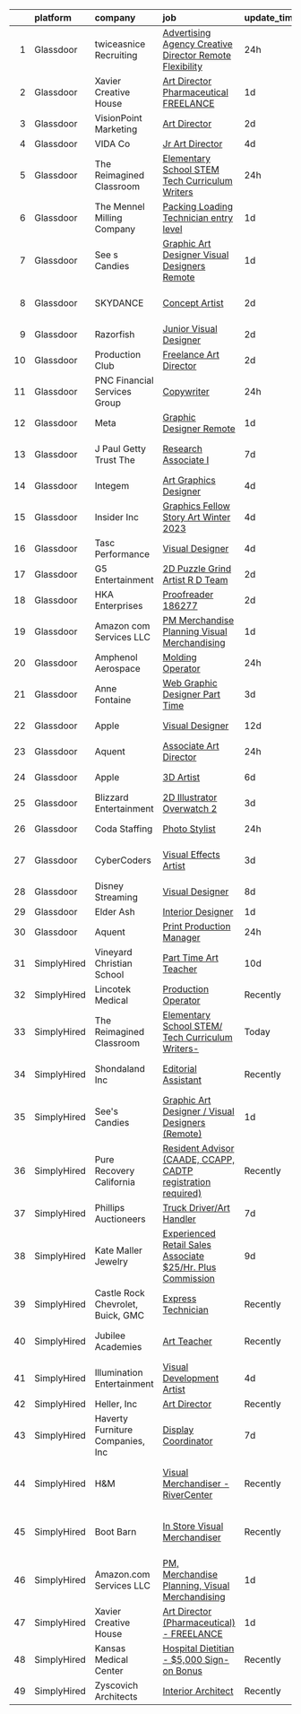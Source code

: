 

|    | platform    | company                           | job                                                                                                                                                                                                                                                                                                                                                                                                                                                                                                                                                                                                                                                                                                                                                                                                                                                                                                                                                                                                                                                                                                                                                                                                                                                                                                                                                                                                                                                          | update_time   | location                      |
|---:|:------------|:----------------------------------|:-------------------------------------------------------------------------------------------------------------------------------------------------------------------------------------------------------------------------------------------------------------------------------------------------------------------------------------------------------------------------------------------------------------------------------------------------------------------------------------------------------------------------------------------------------------------------------------------------------------------------------------------------------------------------------------------------------------------------------------------------------------------------------------------------------------------------------------------------------------------------------------------------------------------------------------------------------------------------------------------------------------------------------------------------------------------------------------------------------------------------------------------------------------------------------------------------------------------------------------------------------------------------------------------------------------------------------------------------------------------------------------------------------------------------------------------------------------|:--------------|:------------------------------|
|  1 | Glassdoor   | twiceasnice Recruiting            | [Advertising Agency Creative Director  Remote Flexibility ](https://www.glassdoor.com/partner/jobListing.htm?pos=110&ao=1110586&s=58&guid=000001830222ad46ba462837af8df55e&src=GD_JOB_AD&t=SR&vt=w&ea=1&cs=1_ec9319cf&cb=1662188170951&jobListingId=1008114158251&cpc=AC285F3A3ECA6BB0&jrtk=3-0-1gc125bbbj4iv801-1gc125bbuimbc800-2692575eaea1d0a8--6NYlbfkN0AIiLXtwtv0BDns9BiY4ItblantFozdL6jLmLxNvS8mvkC_dGQY4kQ46q52OvUwJvCTzx2cupvGt-LGX0p5hNZ8wWm-GpRDmmsz4mSRDj_n-n0Ac8QiNcYgcQE9hJGE7lrm0V_OXyeAwAgzHE21kfDeSQ2T_pTCB7-O_br9iJfALxbNc0_e-qKrx_tQKqgHri15MLfe302dxDdMv4ybAdjUyEFgyDpNvBldoUhgR-4Jh4ukdyF7OG9p9l1TmKu614v5ABw9HyOEiGV2WjqTgB2GELRtntXY88zdel6AMJiQmVLYdiIZVNP4uV5TrXxkKRZV2BzEDIK3Jhk_xbl7NE2jjW86uAsVUXANCxc_yiKCBBssGGZkpTtFdqhxZYQB1kuG8OwOoJJNSLIZC_QCULgHjP3_vnzBohcjSs2LaS-DS1KkIOTQWcOtP2qtOHguHcAzCvJz-PkJeBKScup8xd3UfCG0zUuGVeq6yhVfk1XNiGWIgHOPvRt7OUw_4RHxWez6p_OupTrK9BS6knsQm0gl)                                                                                                                                                                                                                                                                                                                                                                                                                                                                                                                                         | 24h           | Atlanta, GA                   |
|  2 | Glassdoor   | Xavier Creative House             | [Art Director  Pharmaceutical    FREELANCE](https://www.glassdoor.com/partner/jobListing.htm?pos=117&ao=1136043&s=58&guid=000001830222ad46ba462837af8df55e&src=GD_JOB_AD&t=SR&vt=w&ea=1&cs=1_9403675d&cb=1662188170951&jobListingId=1008110153018&jrtk=3-0-1gc125bbbj4iv801-1gc125bbuimbc800-5746db504536b99c-)                                                                                                                                                                                                                                                                                                                                                                                                                                                                                                                                                                                                                                                                                                                                                                                                                                                                                                                                                                                                                                                                                                                                              | 1d            | Remote                        |
|  3 | Glassdoor   | VisionPoint Marketing             | [Art Director](https://www.glassdoor.com/partner/jobListing.htm?pos=120&ao=1136043&s=58&guid=000001830222ad46ba462837af8df55e&src=GD_JOB_AD&t=SR&vt=w&ea=1&cs=1_358f8903&cb=1662188170952&jobListingId=1008108141958&jrtk=3-0-1gc125bbbj4iv801-1gc125bbuimbc800-af7a1873df2152d5-)                                                                                                                                                                                                                                                                                                                                                                                                                                                                                                                                                                                                                                                                                                                                                                                                                                                                                                                                                                                                                                                                                                                                                                           | 2d            | Remote                        |
|  4 | Glassdoor   | VIDA   Co                         | [Jr  Art Director](https://www.glassdoor.com/partner/jobListing.htm?pos=122&ao=1136043&s=58&guid=000001830222ad46ba462837af8df55e&src=GD_JOB_AD&t=SR&vt=w&ea=1&cs=1_ef68683c&cb=1662188170952&jobListingId=1008101438601&jrtk=3-0-1gc125bbbj4iv801-1gc125bbuimbc800-c83d5f6225af8ad2-)                                                                                                                                                                                                                                                                                                                                                                                                                                                                                                                                                                                                                                                                                                                                                                                                                                                                                                                                                                                                                                                                                                                                                                       | 4d            | Remote                        |
|  5 | Glassdoor   | The Reimagined Classroom          | [Elementary School STEM  Tech Curriculum Writers ](https://www.glassdoor.com/partner/jobListing.htm?pos=125&ao=1136043&s=58&guid=000001830222ad46ba462837af8df55e&src=GD_JOB_AD&t=SR&vt=w&ea=1&cs=1_69ac6f4b&cb=1662188170952&jobListingId=1008114364454&jrtk=3-0-1gc125bbbj4iv801-1gc125bbuimbc800-1108379f6f26bbba-)                                                                                                                                                                                                                                                                                                                                                                                                                                                                                                                                                                                                                                                                                                                                                                                                                                                                                                                                                                                                                                                                                                                                       | 24h           | Remote                        |
|  6 | Glassdoor   | The Mennel Milling Company        | [Packing   Loading Technician  entry level ](https://www.glassdoor.com/partner/jobListing.htm?pos=116&ao=1136043&s=58&guid=000001830222ad46ba462837af8df55e&src=GD_JOB_AD&t=SR&vt=w&ea=1&cs=1_752680fc&cb=1662188170951&jobListingId=1008111358101&jrtk=3-0-1gc125bbbj4iv801-1gc125bbuimbc800-920b5135393604ab-)                                                                                                                                                                                                                                                                                                                                                                                                                                                                                                                                                                                                                                                                                                                                                                                                                                                                                                                                                                                                                                                                                                                                             | 1d            | Fostoria, OH                  |
|  7 | Glassdoor   | See s Candies                     | [Graphic Art Designer   Visual Designers  Remote ](https://www.glassdoor.com/partner/jobListing.htm?pos=111&ao=1136043&s=58&guid=000001830222ad46ba462837af8df55e&src=GD_JOB_AD&t=SR&vt=w&ea=1&cs=1_524f2c3e&cb=1662188170951&jobListingId=1008110714639&jrtk=3-0-1gc125bbbj4iv801-1gc125bbuimbc800-6161a07db88ee129-)                                                                                                                                                                                                                                                                                                                                                                                                                                                                                                                                                                                                                                                                                                                                                                                                                                                                                                                                                                                                                                                                                                                                       | 1d            | Logan, UT                     |
|  8 | Glassdoor   | SKYDANCE                          | [Concept Artist](https://www.glassdoor.com/partner/jobListing.htm?pos=118&ao=1136043&s=58&guid=000001830222ad46ba462837af8df55e&src=GD_JOB_AD&t=SR&vt=w&cs=1_6f144bad&cb=1662188170951&jobListingId=1008108162068&jrtk=3-0-1gc125bbbj4iv801-1gc125bbuimbc800-88add8ffaff4ec93-)                                                                                                                                                                                                                                                                                                                                                                                                                                                                                                                                                                                                                                                                                                                                                                                                                                                                                                                                                                                                                                                                                                                                                                              | 2d            | Los Angeles, CA               |
|  9 | Glassdoor   | Razorfish                         | [Junior Visual Designer](https://www.glassdoor.com/partner/jobListing.htm?pos=113&ao=1136043&s=58&guid=000001830222ad46ba462837af8df55e&src=GD_JOB_AD&t=SR&vt=w&cs=1_39a4d627&cb=1662188170951&jobListingId=1008108141805&jrtk=3-0-1gc125bbbj4iv801-1gc125bbuimbc800-cf9781a40e0a3b93-)                                                                                                                                                                                                                                                                                                                                                                                                                                                                                                                                                                                                                                                                                                                                                                                                                                                                                                                                                                                                                                                                                                                                                                      | 2d            | Miami, FL                     |
| 10 | Glassdoor   | Production Club                   | [Freelance Art Director](https://www.glassdoor.com/partner/jobListing.htm?pos=124&ao=1136043&s=58&guid=000001830222ad46ba462837af8df55e&src=GD_JOB_AD&t=SR&vt=w&ea=1&cs=1_6a0ec0fc&cb=1662188170952&jobListingId=1008107642615&jrtk=3-0-1gc125bbbj4iv801-1gc125bbuimbc800-492452621950e506-)                                                                                                                                                                                                                                                                                                                                                                                                                                                                                                                                                                                                                                                                                                                                                                                                                                                                                                                                                                                                                                                                                                                                                                 | 2d            | Remote                        |
| 11 | Glassdoor   | PNC Financial Services Group      | [Copywriter](https://www.glassdoor.com/partner/jobListing.htm?pos=104&ao=1110586&s=58&guid=000001830222ad46ba462837af8df55e&src=GD_JOB_AD&t=SR&vt=w&cs=1_a8698e82&cb=1662188170950&jobListingId=1008115048748&cpc=1CBFC3E34E2A31FF&jrtk=3-0-1gc125bbbj4iv801-1gc125bbuimbc800-26e2cea16c79d0c1--6NYlbfkN0AMofH_6zXbiqn6xehDj89HQNfpf30LHk40Y3Yl5cZTpp_cLCpVqmU1EYEhYgqBRCzN_IhaCIuvOoHfEi5fw_Z6tLiPaEzb8V3MuwLEx2kNHsNzeKfMnMYxzJqRNDdW9sGPD9nKkdMg83hLZSyTgYO5RVYEXaZRotmrEYju7gz68UE0ALvByAgP6jvPDTuba55z9Wz0Zie0a2mPytJyDkorq64cCUmjVqTGav3TYPLHPaznQQfHXZfduItxxS0ngEX9YcKEBlgFeUbPh5gOMVu-afezUUocTDnGVQSz2wyD7rBItjvzInYlbcLU_NSPkd3YsOwsZneeGpXvlTzxwQiCDgww-e8Go-8JKaI5wW8e6Ufd5xGzO0nKCvuhV0MzIj-uf-SlgAL7bRnvQ68K_iCdrYu10poevt324HSHOEHdWMBQ14IQ395cJHBE-0mFhJgO9s3bk_TahF31Zj4qOsg8LndlyP7l0cHHZXVtvGes23pvQU4qJr8ZPs-XSGLugL0qCHQvgInqkrUlDI3RdOaRWFXhUfJKiv_gdCnoh3vspsoFN0QAOsMr7QQn39QoD9bWBpcQA1eCyAXgcFpsZsa3hpa2sMqbhYwIo65SIBKsCYBQQ810KTbg772LCZvsNcDI10wB5nZemu2cnAWmkT9DIrPQ7gBFGBflhx4yFv2uHgVmtR6w_Zhf9qmQxpNSErWysJMnVRxMWVa8N-kONqeTIvZwvBqyoQUiA6JMnJbzSsxR2wjclvQglI65MN_unQZSbgHRmy5KjTkj7G2AhepInaCi2Z9fkwDzYRnZFVck2zhMvP0YFdQksxkZZJs8EbBzMSKMN1x-d4OnK2sb7EMT161kZ6glYUfdzu70WHA7ULPj9p96wgDm_8fpD19Gao_MaFovcYVSv6-CRfeJ6xS0m3dcTpQ0CAZ42xgDdUEBXgmm-qhAhHCCvOqHs1BQ3Ka6x5rzWKVy48usIVLRtfFU3P_ooNUe3A2FkummMD3M5iu4_6JNHJ5xm6HCmgb67KBv2XxOYNxaD6Cvuam1V5C_NQPvg70yttMwynKxxxNpJ0r-1xhO_eGTOP5RW443ZnrnHS9pUhP5Tw%3D%3D) | 24h           | Pittsburgh, PA                |
| 12 | Glassdoor   | Meta                              | [Graphic Designer  Remote ](https://www.glassdoor.com/partner/jobListing.htm?pos=130&ao=1136043&s=58&guid=000001830222ad46ba462837af8df55e&src=GD_JOB_AD&t=SR&vt=w&ea=1&cs=1_f9d814b2&cb=1662188170953&jobListingId=1008110714642&jrtk=3-0-1gc125bbbj4iv801-1gc125bbuimbc800-b4b2b2fd42397ae0-)                                                                                                                                                                                                                                                                                                                                                                                                                                                                                                                                                                                                                                                                                                                                                                                                                                                                                                                                                                                                                                                                                                                                                              | 1d            | Bellingham, WA                |
| 13 | Glassdoor   | J  Paul Getty Trust  The          | [Research Associate I](https://www.glassdoor.com/partner/jobListing.htm?pos=128&ao=1136043&s=58&guid=000001830222ad46ba462837af8df55e&src=GD_JOB_AD&t=SR&vt=w&cs=1_049a1863&cb=1662188170952&jobListingId=1008097732235&jrtk=3-0-1gc125bbbj4iv801-1gc125bbuimbc800-b0e6b43feed4e80d-)                                                                                                                                                                                                                                                                                                                                                                                                                                                                                                                                                                                                                                                                                                                                                                                                                                                                                                                                                                                                                                                                                                                                                                        | 7d            | Los Angeles, CA               |
| 14 | Glassdoor   | Integem                           | [Art Graphics Designer](https://www.glassdoor.com/partner/jobListing.htm?pos=112&ao=1136043&s=58&guid=000001830222ad46ba462837af8df55e&src=GD_JOB_AD&t=SR&vt=w&ea=1&cs=1_e3152426&cb=1662188170951&jobListingId=1008102053275&jrtk=3-0-1gc125bbbj4iv801-1gc125bbuimbc800-db0b9712246398b2-)                                                                                                                                                                                                                                                                                                                                                                                                                                                                                                                                                                                                                                                                                                                                                                                                                                                                                                                                                                                                                                                                                                                                                                  | 4d            | Remote                        |
| 15 | Glassdoor   | Insider Inc                       | [Graphics Fellow  Story Art  Winter 2023 ](https://www.glassdoor.com/partner/jobListing.htm?pos=123&ao=1136043&s=58&guid=000001830222ad46ba462837af8df55e&src=GD_JOB_AD&t=SR&vt=w&ea=1&cs=1_468a2481&cb=1662188170952&jobListingId=1008101233004&jrtk=3-0-1gc125bbbj4iv801-1gc125bbuimbc800-229c631765498603-)                                                                                                                                                                                                                                                                                                                                                                                                                                                                                                                                                                                                                                                                                                                                                                                                                                                                                                                                                                                                                                                                                                                                               | 4d            | New York, NY                  |
| 16 | Glassdoor   | Tasc Performance                  | [Visual Designer](https://www.glassdoor.com/partner/jobListing.htm?pos=126&ao=1136043&s=58&guid=000001830222ad46ba462837af8df55e&src=GD_JOB_AD&t=SR&vt=w&ea=1&cs=1_a7f46435&cb=1662188170952&jobListingId=1008101743913&jrtk=3-0-1gc125bbbj4iv801-1gc125bbuimbc800-c51dc2048785f5d2-)                                                                                                                                                                                                                                                                                                                                                                                                                                                                                                                                                                                                                                                                                                                                                                                                                                                                                                                                                                                                                                                                                                                                                                        | 4d            | Remote                        |
| 17 | Glassdoor   | G5 Entertainment                  | [2D Puzzle Grind Artist  R D Team ](https://www.glassdoor.com/partner/jobListing.htm?pos=129&ao=1136043&s=58&guid=000001830222ad46ba462837af8df55e&src=GD_JOB_AD&t=SR&vt=w&cs=1_329a2299&cb=1662188170953&jobListingId=1008105755346&jrtk=3-0-1gc125bbbj4iv801-1gc125bbuimbc800-55f5fa4832ef57f2-)                                                                                                                                                                                                                                                                                                                                                                                                                                                                                                                                                                                                                                                                                                                                                                                                                                                                                                                                                                                                                                                                                                                                                           | 2d            | Remote                        |
| 18 | Glassdoor   | HKA Enterprises                   | [Proofreader   186277](https://www.glassdoor.com/partner/jobListing.htm?pos=105&ao=1110586&s=58&guid=000001830222ad46ba462837af8df55e&src=GD_JOB_AD&t=SR&vt=w&ea=1&cs=1_1b23d471&cb=1662188170950&jobListingId=1008106339459&cpc=334ABAF5D42DC775&jrtk=3-0-1gc125bbbj4iv801-1gc125bbuimbc800-1e426b004c17d5fd--6NYlbfkN0D2Zbx9XuZiwQ79GU-6D-_G_OF5jUrh-BR5XA-QHW_xVEvvOjbjwa9TzC44A7zOICsnJ8Bcj6TUKlLgfwOvh9s26w1ojvkI0qYs6bFcr_QPC3YnB6ZCkKNaPPwi4P0XVq4S0Qp0vN1mGGWvsT5IRDNMD6NehSMKe4S1R15tEdi0U9Xayo56Zu28u-R9D5JIjVfmeUadnykD6EqDKuBhkbZsngHZH0XuPrvY6YFbFzcsevB8TJYmWeAC3ib5GxpyElT7fYTHUHmcjQAObGZJKfYySVrgeKWfNNftTE8_NjsH61_SQe502IZnyN_edkMvaBxJLsPICkbsSq_SskQxWcv6RaMp4xAIQYDWYQD9fUWHmPUKD3Ea7X8gtKF5NAxIa-4HzP5HQFbzj9O1XgjUKesEzjLM7wA-THUq_gylfKm-uTb8E4u57TOS3Y9GGmiQBe4LqaFsNp3RYrHXasGmlFcVuTIS0P9vHo3TB6Z54_eA7fYtt4hGMY6wyimutRJub68%3D)                                                                                                                                                                                                                                                                                                                                                                                                                                                                                                                                                                                                | 2d            | Remote                        |
| 19 | Glassdoor   | Amazon com Services LLC           | [PM  Merchandise Planning  Visual Merchandising](https://www.glassdoor.com/partner/jobListing.htm?pos=127&ao=1136043&s=58&guid=000001830222ad46ba462837af8df55e&src=GD_JOB_AD&t=SR&vt=w&cs=1_5c98ca30&cb=1662188170952&jobListingId=1008109104492&jrtk=3-0-1gc125bbbj4iv801-1gc125bbuimbc800-1790ce31e7dd6f83-)                                                                                                                                                                                                                                                                                                                                                                                                                                                                                                                                                                                                                                                                                                                                                                                                                                                                                                                                                                                                                                                                                                                                              | 1d            | Remote                        |
| 20 | Glassdoor   | Amphenol Aerospace                | [Molding Operator](https://www.glassdoor.com/partner/jobListing.htm?pos=119&ao=1136043&s=58&guid=000001830222ad46ba462837af8df55e&src=GD_JOB_AD&t=SR&vt=w&cs=1_cb7e2e2c&cb=1662188170952&jobListingId=1008114878920&jrtk=3-0-1gc125bbbj4iv801-1gc125bbuimbc800-5e678ee6b44682f9-)                                                                                                                                                                                                                                                                                                                                                                                                                                                                                                                                                                                                                                                                                                                                                                                                                                                                                                                                                                                                                                                                                                                                                                            | 24h           | Mesa, AZ                      |
| 21 | Glassdoor   | Anne Fontaine                     | [Web   Graphic Designer  Part Time ](https://www.glassdoor.com/partner/jobListing.htm?pos=103&ao=1110586&s=58&guid=000001830222ad46ba462837af8df55e&src=GD_JOB_AD&t=SR&vt=w&ea=1&cs=1_7c985655&cb=1662188170950&jobListingId=1008104509355&cpc=8795CF9063CD573D&jrtk=3-0-1gc125bbbj4iv801-1gc125bbuimbc800-23cc6dd955f97acb--6NYlbfkN0A1yW4rVUtORymw55mWH2MRd7jhOoBOAz3YZ9XiYGcR52HGAZol1zhF17ueCYP6PeGZbqgBFf4cmeQjTTky6_vPc-OoRjfpJT3-wAGZ9Ijh-ZOt2TUtJI5dzhZ1jxD6OV77VobhLSlbSV26j4JKDWyWUv0F4cY85sJGApdTSLpkGCkYj7AYCSMTMAxjn-1jJrJUEM6uLY4F89Amzfzh7Wd7rMmTg_t1n3pfLQnocP5Ov3YaHo-PhEghJTmHm6Uz0Xb_qWlTvaFXdQHQEOyg10LtDBmR-DWfNoPenhsokLY5IXgbYfHFdP3ZGfPpDbTUSWqoSynym9DB9rC1u6b5mBUZrwPI-oTi7mE-Z1czpaScNCscsn7Cd6ZBG4gKBw_VSrx3ykERpdGEon2h7f-vtDCd8zW2Mjrb2BNMsRYH1QwBfbKsIcbQWwzyZt1jen4isJ0DzAFmzXys7NECBvKe0dObEMnB2_UggEkVOpHuc_fozSIw7L1lY8E3EGncDD9iPqwh2S8rfUOTHQ%3D%3D)                                                                                                                                                                                                                                                                                                                                                                                                                                                                                                                                                                    | 3d            | Remote                        |
| 22 | Glassdoor   | Apple                             | [Visual Designer](https://www.glassdoor.com/partner/jobListing.htm?pos=114&ao=1136043&s=58&guid=000001830222ad46ba462837af8df55e&src=GD_JOB_AD&t=SR&vt=w&cs=1_aa106276&cb=1662188170951&jobListingId=1008084546211&jrtk=3-0-1gc125bbbj4iv801-1gc125bbuimbc800-f8d7bc85f08e5861-)                                                                                                                                                                                                                                                                                                                                                                                                                                                                                                                                                                                                                                                                                                                                                                                                                                                                                                                                                                                                                                                                                                                                                                             | 12d           | Cupertino, CA                 |
| 23 | Glassdoor   | Aquent                            | [Associate Art Director](https://www.glassdoor.com/partner/jobListing.htm?pos=107&ao=1110586&s=58&guid=000001830222ad46ba462837af8df55e&src=GD_JOB_AD&t=SR&vt=w&cs=1_a95dac09&cb=1662188170950&jobListingId=1008114793180&cpc=334ABAF5D42DC775&jrtk=3-0-1gc125bbbj4iv801-1gc125bbuimbc800-2b27a8d8d7b582d4--6NYlbfkN0DMrcEu7yrtATojKJA7cEzGQ3FdRGWLh0CZQInL4ECGI9gD0Wolx9R2EDT7B77c2cTND16XLaiY2H3rOmQzxLKJaydLa3V5y56sUw6GQiyk9T34AE1rAp2D-iVbnf1fmTy8d68VMVFA5RypBNoxG-NO8V-vQUwOKmNkr3Hwq3U9cM3aNvRwdfeWq3erhRL_7UOxMP_tSQUKVwlg2RdJpzmnC7lFDGw7OVxu4Lb0z_1i8VJCHA8IenMDAzh7KVavscAVezW9dVdHDfNsCjf1vmiPjAbeouCSMhGuAPCcuIFD6QMKeDtKur9MeXeXOK9eB_1atzqchNSwaEB8g_-p6ajQUEyVv2JSAd-qjtAWXEVCp5xIqTFhaFETCMxO31G2Sd1GkWlCVNEvpTNNSmkEaUwkXXOIwftx4DVtSZNMfTqtEl7tH_qpcr-1CBqK_TXDJ6Q7R8g9wARzUNUHkairYowd)                                                                                                                                                                                                                                                                                                                                                                                                                                                                                                                                                                                                                                                 | 24h           | Remote                        |
| 24 | Glassdoor   | Apple                             | [3D Artist](https://www.glassdoor.com/partner/jobListing.htm?pos=102&ao=1110586&s=58&guid=000001830222ad46ba462837af8df55e&src=GD_JOB_AD&t=SR&vt=w&cs=1_edac6b9e&cb=1662188170949&jobListingId=1008098069513&cpc=AC285F3A3ECA6BB0&jrtk=3-0-1gc125bbbj4iv801-1gc125bbuimbc800-75002238c0e76ae8--6NYlbfkN0BvKrLyj5gPmtZO9T8euul8TCxuuKNOtzRJOomxnwSEodTz2Bc-sPZl5OJ9R4TJsNdW_PZrFbYfwDnAtV9rnY39h7LLTc0MYF-oF1v_0yJngqlejMsw31ndIJGMVFWifBcNY_8GzLoJ81naM1myCannydAXgPGJjjoosHP3W6AtYDKbLa3gc3wWV-9QXOP3s7GtWLfpckeVqDwzOOx4FHcnBuEcqAI_z2K0T7s6IMfg6GoGhGc4Hw9dC-fY6dZkBHLPgM_YK2rRcHyt7yLhl6FfMm68-MxnY1j7N48tbGNOCTgj0QUNWXVDSWN2uLMx2JsPwa0-laJz0HUxqdcgAOg26aq8vFpU81Dv90hdqtvm4V33hb8Zp2pkvzHK1s_oj4u1r2aopp3Q-c05KNeUOqYJbxeLm6Q6uH4zGZAxAT36RYg0rB4qiZriggKpFkBqw3vER_jXE0HwoOFVmKmQoNx5dVvTWgvM2GM33ENtygxAvYmbGgPw_sS6N92sYfh9bB-b9R63Ix5sCXeJ24v6VPXemyun7JZnnuzeu3c-uVFgj9eaLAUDTNCs11YQeNpuxHnbxWBFiMyKvCmh9S03XEjxLgjBKw9FgVZkTY-GymTmov9zLRX9LwUeDk9CrhygWqgeII1WtFZdWnmPfJoz1NmdqhOEuB7XvhkBqqbWgKXDTisNWEiEl4mVEY3jayaUV1MMKiYc3h9a6FuoSxFeywUtm10qIGEcUYSFOQbTW7Xl0UcVXgoJN2H_0qL-oe9fJTfy9zrutZYLfrDJM2J7jpHC0wGQ2oAIdMx06Dx9bYAcikEWkLS_3jKHwiFx-PFhjVz-YwGn1MDgvZUnK9OaSqUZgREawh_BVa4c76JIrKwviAHose5SrJLCuziBOv0U0vtkg8SngE_Si-w1loFW5oMg1G2Ej-JCPCnDTOaxvDYfhg%3D%3D)                                                                                                                                                                  | 6d            | Culver City, CA               |
| 25 | Glassdoor   | Blizzard Entertainment            | [2D Illustrator   Overwatch 2](https://www.glassdoor.com/partner/jobListing.htm?pos=121&ao=1136043&s=58&guid=000001830222ad46ba462837af8df55e&src=GD_JOB_AD&t=SR&vt=w&cs=1_732332f7&cb=1662188170952&jobListingId=1008104782522&jrtk=3-0-1gc125bbbj4iv801-1gc125bbuimbc800-89e01363f824041b-)                                                                                                                                                                                                                                                                                                                                                                                                                                                                                                                                                                                                                                                                                                                                                                                                                                                                                                                                                                                                                                                                                                                                                                | 3d            | Irvine, CA                    |
| 26 | Glassdoor   | Coda Staffing                     | [Photo Stylist](https://www.glassdoor.com/partner/jobListing.htm?pos=108&ao=1110586&s=58&guid=000001830222ad46ba462837af8df55e&src=GD_JOB_AD&t=SR&vt=w&ea=1&cs=1_c6c9bc15&cb=1662188170951&jobListingId=1008113936053&cpc=F41FEAB56D215062&jrtk=3-0-1gc125bbbj4iv801-1gc125bbuimbc800-82e399478e22fbb6--6NYlbfkN0C5up8pocnOUuPpfh2JSraYyMKB28tRRaLe15QMqOyW6AdaSU1ahSxygcAzLkjOs6krpF7GwFf9PHEVRGUTI_qGoDHZTTwX4hRbSi9IQEQcuktOXO7D4Yx7o4717w7FyY6D9K8GAdeAdUvrddcQJfxzLcomhxAlGnnw9HGEQlYYQups2ge2s6gMUg2jxGbEUYcHcVVP1nu7_gp-dfvy7XrOxnB91rk9ExD9Zm2Ym41WoO5W_gKC5l9p8ADxl5TqeFac9DFjrr9HF9XIeW4-9xJLLdfsGfBEMqZc0PofzagpOt5iKBulgR2izYiJRNxe9OQb8QfRPNNxh4oAVk5glvySxlhSMD9oeAGaRW0uQfqgyhb7jz6yA_a9OWN-bCJrRA5yLYvrt_6ehHCMSjCE-WdZI5FtoYG_2XKqRxCXblbIYMX7sMSuETJNuEPBKFJsxLapa3aiKUQzkbnBpgzj8Efj0dLO-qKUAX37yvZ44fOdYBzzM9PNJt0iLNGOFdAT7WIYE4gCrP05MA%3D%3D)                                                                                                                                                                                                                                                                                                                                                                                                                                                                                                                                                                                         | 24h           | Calhoun, GA                   |
| 27 | Glassdoor   | CyberCoders                       | [Visual Effects Artist](https://www.glassdoor.com/partner/jobListing.htm?pos=106&ao=1110586&s=58&guid=000001830222ad46ba462837af8df55e&src=GD_JOB_AD&t=SR&vt=w&ea=1&cs=1_df3f9aae&cb=1662188170950&jobListingId=1008104557032&cpc=FB7E4A1762AE5BEC&jrtk=3-0-1gc125bbbj4iv801-1gc125bbuimbc800-1998f560361b209f--6NYlbfkN0CpFJQzrgRR8WqXWK1qKKEqALWJw739KlKqr2H-MSI4eoBlI4EFrmor2FYZMP3muM2_qjxn6QbR6H1tzv79vL7_ZCjaCzAR_1_8yVX9eZUd0mEphjg6Qw9YzCdm5Dkqqm6C6pSGWqh8tZO386dINFQoJ1dtID_lcF1Pl_WllKaVSf5v0glpm8kNjj-9BFVpV5XTXViHy-jx49kv_mhgol0ZmR1nJvkQMABaZuMJZWeA273Fhizogxm2_gIBJA9i7jfA2Fsjdqm2cqA_h-d3rUAmES11WVjGZtn6RF3FfF5Dd900x42PH-5iZWlx6PdWJk9Jp3dpBQFKEsJ1krn10VX3CHn-gj3A0YqNahZNIuvXKUgHB4tnHKFLEP9ji5W6mtH5IVVY96EQCXBiodaIttiZG6m8odeA886bJPwaUnFGRwqqKowdmpl9_5_b4jvTwe0ipSSsywL5K-4SgaDNWmsihaaY2URyO8pEW3apAGoRKURTFPMfZuq35GJFRuYlAd5FGyYWkAaY22G-Jw2bjc9vi7ZF_gB9dn9KaJe1eqoiVWYhHB_SBJ_C0Njo0QxjRQtxVCj0hrR6E5ycmqDHN8HZLus6OQGy9-c7guxVhMRydtdS12YD4NpLHMOS2QvBjbTVcTtkff7FY4aMw_4Do2hAmp05BcutuM4b7PHvw3C274_WmYRoos2aUuAnu0u28GKE7osQA6Naa_DCEyfhjQ-A5wGvBPn-1fr2wZrjLUMAaxs4NUDiLUVj3zfQk6Eatp9dnP1PXXVTd7oO0WDeY9wB1JID69sEr59eN2egM25g0Xw_2eRrnAmpXmVkA6VCZGmDvgaRC2mX3xh0hWEJ2gXQ1YGk6I_i77U5qM78vjHCyrSUpyimCffY4_qDu2l_bAxsNDblNf1MxXOayJa3i_-AhPWwmRrt4bQyWYUZ_FiWJBlxeqrimA71XF3BQXQSIsTM3fmywNTdCuasLFadoRNDZ8ZVX7e4BxU%3D)                                                                                               | 3d            | Los Angeles, CA               |
| 28 | Glassdoor   | Disney Streaming                  | [Visual Designer](https://www.glassdoor.com/partner/jobListing.htm?pos=115&ao=1136043&s=58&guid=000001830222ad46ba462837af8df55e&src=GD_JOB_AD&t=SR&vt=w&cs=1_11852bf1&cb=1662188170951&jobListingId=1008093558407&jrtk=3-0-1gc125bbbj4iv801-1gc125bbuimbc800-4dfa923326da9c16-)                                                                                                                                                                                                                                                                                                                                                                                                                                                                                                                                                                                                                                                                                                                                                                                                                                                                                                                                                                                                                                                                                                                                                                             | 8d            | New York, NY                  |
| 29 | Glassdoor   | Elder   Ash                       | [Interior Designer](https://www.glassdoor.com/partner/jobListing.htm?pos=101&ao=1110586&s=58&guid=000001830222ad46ba462837af8df55e&src=GD_JOB_AD&t=SR&vt=w&ea=1&cs=1_a00e4b5c&cb=1662188170950&jobListingId=1008110967848&cpc=149B3D5996025BBA&jrtk=3-0-1gc125bbbj4iv801-1gc125bbuimbc800-ce8584f1b59d0e4a--6NYlbfkN0BzyIYrTMR_AjNKh_kvAG8N613gtHPANQ3sdLTkrtBd-xoNshQoLJljcScSFA1bFEDJLKiAMuHfMLRsf8Xd7gMMCot3Ikkz3cFRtFkwh4sKo_63DdIg73Bk-K_IB0_DmYkGXGJrWpQQT3fsJj3pZbKBAbcsoLL6z3lvjtukaYHQ7TXGVvgLeN6STbhVb_cihjZQRiEYKy1ArT7lficD7jzteBirBlhZoTD8aZfefv7yBSRsljE-cKqJdVHff1StHxkxUbio3cEhDGAhXee36GJCgXiYbXtuw2Xk8cK1VxsBrbFvhav5nqGnA38fgJuaoasEUYWwrlJWzglzM71yASXjj69UV6L5pKo0Jqe_oKUZxDbMWS436A_ZBXMk0pqAOSb43TYPjnk18nbKzn9TSzGy0wqxPF4vq-SABgTm4C_j15qrxI5K_1-3ADf3rUz9eQsbl64WFmmrxnVPKHYczfmPweIOsC4lddUG7qxBQVi3iOyn6dNsrfol4xs4yvkBieY%3D)                                                                                                                                                                                                                                                                                                                                                                                                                                                                                                                                                                                                   | 1d            | Remote                        |
| 30 | Glassdoor   | Aquent                            | [Print Production Manager](https://www.glassdoor.com/partner/jobListing.htm?pos=109&ao=1110586&s=58&guid=000001830222ad46ba462837af8df55e&src=GD_JOB_AD&t=SR&vt=w&cs=1_9982748b&cb=1662188170950&jobListingId=1008114793225&cpc=155EB9D5185558AF&jrtk=3-0-1gc125bbbj4iv801-1gc125bbuimbc800-45509844e71d39af--6NYlbfkN0DMrcEu7yrtATojKJA7cEzGQ3FdRGWLh0CZQInL4ECGI9gD0Wolx9R2v-Aex0-GK0503smrwKuz47eLDQ2FFBslgvGT066axv5F0UO4y5zlF7M35hks9oFAgrPB5sBYLIJalyGalZawHZB--CoX4iEvHBrm9gAM3KIZFobClPqtbAfXpSahCrH-giwAl8eQt7cEEjcv-LNpU1SfUUs9DBx2zcmqFzj83KaIDyZi2zhh01lkSYJfewD6cKRusS-FcN1S3kjXV4lVlT-RDbiTebq9H0z-o5EvpsW7sX9oiD3A0ovFrcGRopfJ6CNUlW_UIYZg4bfC5bB_rHfc8-UAOdnle-dwL2TdirHPPejwvzptWES5CaBZXRqSi4mp2L0Pkhhbo5Nin4Zq4OtJEambJ9ChguUlY2Om3LbFZYxcPqVWjXgcyrD3dPdcbLyIz8EaP-M1PkigBxx3zV89C2kmGsuP)                                                                                                                                                                                                                                                                                                                                                                                                                                                                                                                                                                                                                                               | 24h           | Cupertino, CA                 |
| 31 | SimplyHired | Vineyard Christian School         | [Part Time Art Teacher](https://www.simplyhired.com/job/cCnwwi-3d4-ERU0hNAdcY-LaNl_Hns1SupOW9O-MHNsP1_h7bYoGjQ?q=visual+art)                                                                                                                                                                                                                                                                                                                                                                                                                                                                                                                                                                                                                                                                                                                                                                                                                                                                                                                                                                                                                                                                                                                                                                                                                                                                                                                                 | 10d           | San Antonio, TX               |
| 32 | SimplyHired | Lincotek Medical                  | [Production Operator](https://www.simplyhired.com/job/9za2pjRV09m-5iv9gHfX0AxJrmkc9FjUSwHT46v3qWWG2XRXxTO-Mg?q=visual+art)                                                                                                                                                                                                                                                                                                                                                                                                                                                                                                                                                                                                                                                                                                                                                                                                                                                                                                                                                                                                                                                                                                                                                                                                                                                                                                                                   | Recently      | Molalla, OR                   |
| 33 | SimplyHired | The Reimagined Classroom          | [Elementary School STEM/ Tech Curriculum Writers-](https://www.simplyhired.com/job/qkuMXmavl9bxKieQ9pwaGu5s9F3tl-_l1kKQada5B-xWLnHP8Vs4cA?q=visual+art)                                                                                                                                                                                                                                                                                                                                                                                                                                                                                                                                                                                                                                                                                                                                                                                                                                                                                                                                                                                                                                                                                                                                                                                                                                                                                                      | Today         | Remote                        |
| 34 | SimplyHired | Shondaland Inc                    | [Editorial Assistant](https://www.simplyhired.com/job/GCCR2alK7Gxb5PdX02-qKoX5TBHesO_AdQX_dF2poSgIGl8nm7JrqA?q=visual+art)                                                                                                                                                                                                                                                                                                                                                                                                                                                                                                                                                                                                                                                                                                                                                                                                                                                                                                                                                                                                                                                                                                                                                                                                                                                                                                                                   | Recently      | Los Angeles, CA               |
| 35 | SimplyHired | See's Candies                     | [Graphic Art Designer / Visual Designers (Remote)](https://www.simplyhired.com/job/EyshsYhjU_vVEeGUpty0Z2PoUEQlMSiC0TT0scIr29QXMvMTK5j_Sg?q=visual+art)                                                                                                                                                                                                                                                                                                                                                                                                                                                                                                                                                                                                                                                                                                                                                                                                                                                                                                                                                                                                                                                                                                                                                                                                                                                                                                      | 1d            | Logan, UT                     |
| 36 | SimplyHired | Pure Recovery California          | [Resident Advisor (CAADE, CCAPP, CADTP registration required)](https://www.simplyhired.com/job/IqG-PlMsN0M24udSNWVKIHidJZb5HbrvWKebJCvBWXr7PzJpDD3MlQ?q=visual+art)                                                                                                                                                                                                                                                                                                                                                                                                                                                                                                                                                                                                                                                                                                                                                                                                                                                                                                                                                                                                                                                                                                                                                                                                                                                                                          | Recently      | Oxnard, CA                    |
| 37 | SimplyHired | Phillips Auctioneers              | [Truck Driver/Art Handler](https://www.simplyhired.com/job/ofKh3dJc9IZa24NiCRws-E6-Ak9F8__MMJeD7TjW1gO_AnV1jMFeeg?q=visual+art)                                                                                                                                                                                                                                                                                                                                                                                                                                                                                                                                                                                                                                                                                                                                                                                                                                                                                                                                                                                                                                                                                                                                                                                                                                                                                                                              | 7d            | Tristates, NY                 |
| 38 | SimplyHired | Kate Maller Jewelry               | [Experienced Retail Sales Associate $25/Hr. Plus Commission](https://www.simplyhired.com/job/pH-uUeJumqTWY2alroGhFIe_2ZuX7E9-tJygvdDDXjO8XyDxkjPl8g?q=visual+art)                                                                                                                                                                                                                                                                                                                                                                                                                                                                                                                                                                                                                                                                                                                                                                                                                                                                                                                                                                                                                                                                                                                                                                                                                                                                                            | 9d            | Aspen, CO                     |
| 39 | SimplyHired | Castle Rock Chevrolet, Buick, GMC | [Express Technician](https://www.simplyhired.com/job/E6AhdNxvBm5IiSImyCXV_8Ko-w4fRrjQbDJ88uphJ88t2bJRXwQH0A?q=visual+art)                                                                                                                                                                                                                                                                                                                                                                                                                                                                                                                                                                                                                                                                                                                                                                                                                                                                                                                                                                                                                                                                                                                                                                                                                                                                                                                                    | Recently      | Castle Rock, CO               |
| 40 | SimplyHired | Jubilee Academies                 | [Art Teacher](https://www.simplyhired.com/job/SYtZb4IKFfPIJ36BcYonvlG39wZuGVrDEc9MY8s1XbEdLlj4EQI8CQ?q=visual+art)                                                                                                                                                                                                                                                                                                                                                                                                                                                                                                                                                                                                                                                                                                                                                                                                                                                                                                                                                                                                                                                                                                                                                                                                                                                                                                                                           | Recently      | San Antonio, TX               |
| 41 | SimplyHired | Illumination Entertainment        | [Visual Development Artist](https://www.simplyhired.com/job/iVZu1ShqxBdyZObcrLB7Pl-MDknHsq36ILz3qlW23BhPphMvL-Jw_A?q=visual+art)                                                                                                                                                                                                                                                                                                                                                                                                                                                                                                                                                                                                                                                                                                                                                                                                                                                                                                                                                                                                                                                                                                                                                                                                                                                                                                                             | 4d            | United States                 |
| 42 | SimplyHired | Heller, Inc                       | [Art Director](https://www.simplyhired.com/job/8xdMBvsKw_YdIZ7Ozt2hlokyTb1wYRMLJQgE5TbHeIZeIbudXDTZtQ?q=visual+art)                                                                                                                                                                                                                                                                                                                                                                                                                                                                                                                                                                                                                                                                                                                                                                                                                                                                                                                                                                                                                                                                                                                                                                                                                                                                                                                                          | Recently      | Remote                        |
| 43 | SimplyHired | Haverty Furniture Companies, Inc  | [Display Coordinator](https://www.simplyhired.com/job/v-4MKlODcWn25uUAkj-Hs9NIxEz_kv2sLdnDWsuBKSGaJRiYBpSfrw?q=visual+art)                                                                                                                                                                                                                                                                                                                                                                                                                                                                                                                                                                                                                                                                                                                                                                                                                                                                                                                                                                                                                                                                                                                                                                                                                                                                                                                                   | 7d            | Austin, TX                    |
| 44 | SimplyHired | H&M                               | [Visual Merchandiser - RiverCenter](https://www.simplyhired.com/job/oPZUmNRK74BGCV9_UeQoQuseJd3sNk8pnAtwhlPyaGmMtZtvQS4Tqg?q=visual+art)                                                                                                                                                                                                                                                                                                                                                                                                                                                                                                                                                                                                                                                                                                                                                                                                                                                                                                                                                                                                                                                                                                                                                                                                                                                                                                                     | Recently      | San Antonio, TX +31 locations |
| 45 | SimplyHired | Boot Barn                         | [In Store Visual Merchandiser](https://www.simplyhired.com/job/jGNddDlO8SNlJL1V7IyXXfAzoeUic9gmNoClSUFUh4TM5VRf8rBmhg?q=visual+art)                                                                                                                                                                                                                                                                                                                                                                                                                                                                                                                                                                                                                                                                                                                                                                                                                                                                                                                                                                                                                                                                                                                                                                                                                                                                                                                          | Recently      | San Antonio, TX +10 locations |
| 46 | SimplyHired | Amazon.com Services LLC           | [PM, Merchandise Planning, Visual Merchandising](https://www.simplyhired.com/job/fSwKNNPbB7kaiAMp2KnqY0lgc535WSrWbk8wlLSs64FmMaAlyqTwMQ?q=visual+art)                                                                                                                                                                                                                                                                                                                                                                                                                                                                                                                                                                                                                                                                                                                                                                                                                                                                                                                                                                                                                                                                                                                                                                                                                                                                                                        | 1d            | Remote                        |
| 47 | SimplyHired | Xavier Creative House             | [Art Director (Pharmaceutical) - FREELANCE](https://www.simplyhired.com/job/-n4-cdjlkFrU57F9Hrf3luqOASj9dwOj8Ut_ChOjSG9F_6nQJKyVJg?q=visual+art)                                                                                                                                                                                                                                                                                                                                                                                                                                                                                                                                                                                                                                                                                                                                                                                                                                                                                                                                                                                                                                                                                                                                                                                                                                                                                                             | 1d            | Remote                        |
| 48 | SimplyHired | Kansas Medical Center             | [Hospital Dietitian - $5,000 Sign-on Bonus](https://www.simplyhired.com/job/aVGGWAeHqAdO4LwvQYMKAGvBYm42VFuIxyWE8MBDXfYW-s7rb-3sFw?q=visual+art)                                                                                                                                                                                                                                                                                                                                                                                                                                                                                                                                                                                                                                                                                                                                                                                                                                                                                                                                                                                                                                                                                                                                                                                                                                                                                                             | Recently      | Andover, KS                   |
| 49 | SimplyHired | Zyscovich Architects              | [Interior Architect](https://www.simplyhired.com/job/fPq0a74f62KrmUrpqkOMhukZfNylin9CSbwuJuu7iArIlRLTTLaAbA?q=visual+art)                                                                                                                                                                                                                                                                                                                                                                                                                                                                                                                                                                                                                                                                                                                                                                                                                                                                                                                                                                                                                                                                                                                                                                                                                                                                                                                                    | Recently      | Tampa, FL                     |